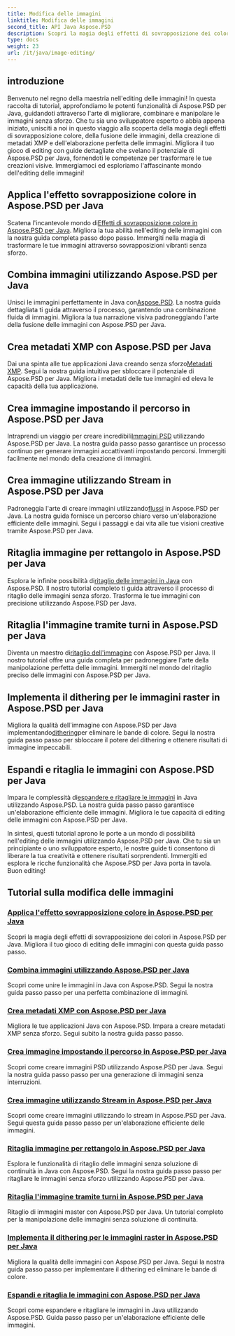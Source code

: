 ```yaml
---
title: Modifica delle immagini
linktitle: Modifica delle immagini
second_title: API Java Aspose.PSD
description: Scopri la magia degli effetti di sovrapposizione dei colori, della fusione delle immagini e dell'elaborazione perfetta delle immagini con Aspose.PSD. Migliora il tuo gioco di editing delle immagini con le nostre guide.
type: docs
weight: 23
url: /it/java/image-editing/
---
```

## introduzione 

Benvenuto nel regno della maestria nell'editing delle immagini! In questa raccolta di tutorial, approfondiamo le potenti funzionalità di Aspose.PSD per Java, guidandoti attraverso l'arte di migliorare, combinare e manipolare le immagini senza sforzo. Che tu sia uno sviluppatore esperto o abbia appena iniziato, unisciti a noi in questo viaggio alla scoperta della magia degli effetti di sovrapposizione colore, della fusione delle immagini, della creazione di metadati XMP e dell'elaborazione perfetta delle immagini. Migliora il tuo gioco di editing con guide dettagliate che svelano il potenziale di Aspose.PSD per Java, fornendoti le competenze per trasformare le tue creazioni visive. Immergiamoci ed esploriamo l'affascinante mondo dell'editing delle immagini!

## Applica l'effetto sovrapposizione colore in Aspose.PSD per Java

 Scatena l'incantevole mondo di[Effetti di sovrapposizione colore in Aspose.PSD per Java](./color-overlay-effect/). Migliora la tua abilità nell'editing delle immagini con la nostra guida completa passo dopo passo. Immergiti nella magia di trasformare le tue immagini attraverso sovrapposizioni vibranti senza sforzo.

## Combina immagini utilizzando Aspose.PSD per Java

 Unisci le immagini perfettamente in Java con[Aspose.PSD](./combine-images/). La nostra guida dettagliata ti guida attraverso il processo, garantendo una combinazione fluida di immagini. Migliora la tua narrazione visiva padroneggiando l'arte della fusione delle immagini con Aspose.PSD per Java.

## Crea metadati XMP con Aspose.PSD per Java

 Dai una spinta alle tue applicazioni Java creando senza sforzo[Metadati XMP](./create-xmp-metadata/). Segui la nostra guida intuitiva per sbloccare il potenziale di Aspose.PSD per Java. Migliora i metadati delle tue immagini ed eleva le capacità della tua applicazione.

## Crea immagine impostando il percorso in Aspose.PSD per Java

 Intraprendi un viaggio per creare incredibili[Immagini PSD](./create-image-by-setting-path/) utilizzando Aspose.PSD per Java. La nostra guida passo passo garantisce un processo continuo per generare immagini accattivanti impostando percorsi. Immergiti facilmente nel mondo della creazione di immagini.

## Crea immagine utilizzando Stream in Aspose.PSD per Java

 Padroneggia l'arte di creare immagini utilizzando[flussi](./create-image-using-stream/) in Aspose.PSD per Java. La nostra guida fornisce un percorso chiaro verso un'elaborazione efficiente delle immagini. Segui i passaggi e dai vita alle tue visioni creative tramite Aspose.PSD per Java.

## Ritaglia immagine per rettangolo in Aspose.PSD per Java

 Esplora le infinite possibilità di[ritaglio delle immagini in Java](./crop-image-by-rectangle/) con Aspose.PSD. Il nostro tutorial completo ti guida attraverso il processo di ritaglio delle immagini senza sforzo. Trasforma le tue immagini con precisione utilizzando Aspose.PSD per Java.

## Ritaglia l'immagine tramite turni in Aspose.PSD per Java

 Diventa un maestro di[ritaglio dell'immagine](./crop-image-by-shifts/) con Aspose.PSD per Java. Il nostro tutorial offre una guida completa per padroneggiare l'arte della manipolazione perfetta delle immagini. Immergiti nel mondo del ritaglio preciso delle immagini con Aspose.PSD per Java.

## Implementa il dithering per le immagini raster in Aspose.PSD per Java

 Migliora la qualità dell'immagine con Aspose.PSD per Java implementando[dithering](./implement-dithering/)per eliminare le bande di colore. Segui la nostra guida passo passo per sbloccare il potere del dithering e ottenere risultati di immagine impeccabili.

## Espandi e ritaglia le immagini con Aspose.PSD per Java

 Impara le complessità di[espandere e ritagliare le immagini](./expand-and-crop-images/) in Java utilizzando Aspose.PSD. La nostra guida passo passo garantisce un'elaborazione efficiente delle immagini. Migliora le tue capacità di editing delle immagini con Aspose.PSD per Java.

In sintesi, questi tutorial aprono le porte a un mondo di possibilità nell'editing delle immagini utilizzando Aspose.PSD per Java. Che tu sia un principiante o uno sviluppatore esperto, le nostre guide ti consentono di liberare la tua creatività e ottenere risultati sorprendenti. Immergiti ed esplora le ricche funzionalità che Aspose.PSD per Java porta in tavola. Buon editing!
## Tutorial sulla modifica delle immagini
### [Applica l'effetto sovrapposizione colore in Aspose.PSD per Java](./color-overlay-effect/)
Scopri la magia degli effetti di sovrapposizione dei colori in Aspose.PSD per Java. Migliora il tuo gioco di editing delle immagini con questa guida passo passo.
### [Combina immagini utilizzando Aspose.PSD per Java](./combine-images/)
Scopri come unire le immagini in Java con Aspose.PSD. Segui la nostra guida passo passo per una perfetta combinazione di immagini.
### [Crea metadati XMP con Aspose.PSD per Java](./create-xmp-metadata/)
Migliora le tue applicazioni Java con Aspose.PSD. Impara a creare metadati XMP senza sforzo. Segui subito la nostra guida passo passo.
### [Crea immagine impostando il percorso in Aspose.PSD per Java](./create-image-by-setting-path/)
Scopri come creare immagini PSD utilizzando Aspose.PSD per Java. Segui la nostra guida passo passo per una generazione di immagini senza interruzioni.
### [Crea immagine utilizzando Stream in Aspose.PSD per Java](./create-image-using-stream/)
Scopri come creare immagini utilizzando lo stream in Aspose.PSD per Java. Segui questa guida passo passo per un'elaborazione efficiente delle immagini.
### [Ritaglia immagine per rettangolo in Aspose.PSD per Java](./crop-image-by-rectangle/)
Esplora le funzionalità di ritaglio delle immagini senza soluzione di continuità in Java con Aspose.PSD. Segui la nostra guida passo passo per ritagliare le immagini senza sforzo utilizzando Aspose.PSD per Java.
### [Ritaglia l'immagine tramite turni in Aspose.PSD per Java](./crop-image-by-shifts/)
Ritaglio di immagini master con Aspose.PSD per Java. Un tutorial completo per la manipolazione delle immagini senza soluzione di continuità.
### [Implementa il dithering per le immagini raster in Aspose.PSD per Java](./implement-dithering/)
Migliora la qualità delle immagini con Aspose.PSD per Java. Segui la nostra guida passo passo per implementare il dithering ed eliminare le bande di colore.
### [Espandi e ritaglia le immagini con Aspose.PSD per Java](./expand-and-crop-images/)
Scopri come espandere e ritagliare le immagini in Java utilizzando Aspose.PSD. Guida passo passo per un'elaborazione efficiente delle immagini.